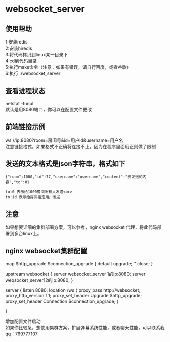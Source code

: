 # websocket_server


## 使用帮助<br>

1:安装redis<br>
2:安装hiredis<br>
3:将代码拷贝到linux某一目录下<br>
4:cd到代码目录<br>
5:执行make命令（注意：如果有错误，请自行百度，或者谷歌）<br>
6:执行 ./websocket_server<br>

## 查看进程状态
netstat -tunpl<br>
默认是用8080端口，你可以在配置文件更改 

## 前端链接示例
ws://ip:8080?room=房间号&id=用户id&username=用户名 <br>
注意链接格式，如果格式不正确将连接不上。因为在程序里面用正则做了限制<br>
## 发送的文本格式是json字符串，格式如下
	{"room":1000,"id":77,"username":"username","content":"要发送的内容","to":0}

	to:0 表示给1000房间所有人发送<br>
	to:id 表示给房间指定用户发送

     
注意
--------
如果想要详细的集群部署方案，可以参考，nginx websocket 代理，将此代码部署到多台linux上。<br>

## nginx websocket集群配置
map $http_upgrade $connection_upgrade {
    default upgrade;
    '' close;
}

upstream websocket {
    server websocket_server 1的ip:8080;
    server websocket_server12的ip:8080;
}

server {
    listen 8080;
    location /ws {
        proxy_pass http://websocket;
        proxy_http_version 1.1;
        proxy_set_header Upgrade $http_upgrade;
        proxy_set_header Connection $connection_upgrade;
    }

}

增加配置文件启动<br>
如果你比较急，想使用集群方案，扩展弹幕系统性能，或者聊天性能，可以联系我qq：769777107
